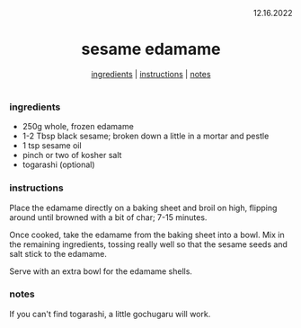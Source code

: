 <p align="right">12.16.2022</p>

<h1 align="center">sesame edamame</h1>

<div align="center">
  <a href="#ingredients">ingredients</a> | 
  <a href="#instructions">instructions</a> | 
  <a href="#notes">notes</a>
</div>
<br>

### ingredients
- 250g whole, frozen edamame 
- 1-2 Tbsp black sesame; broken down a little in a mortar and pestle 
- 1 tsp sesame oil 
- pinch or two of kosher salt 
- togarashi (optional)  

### instructions
Place the edamame directly on a baking sheet and broil on high, flipping around until browned with a bit of char; 7-15 minutes. 

Once cooked, take the edamame from the baking sheet into a bowl.  Mix in the remaining ingredients, tossing really well so that the sesame seeds and salt stick to the edamame.

Serve with an extra bowl for the edamame shells.

### notes
If you can't find togarashi, a little gochugaru will work.

